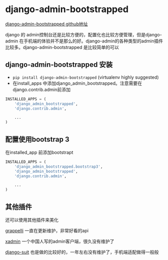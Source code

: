 # django-admin-bootstrapped

[django-admin-bootstrapped github地址](https://github.com/django-admin-bootstrapped/django-admin-bootstrapped)

django 的 admin控制台还是比较方便的，配置化也比较方便管理，但是django-admin 在手机端的体验并不是那么的好。django-admin的各种类型的admin插件比较多。django-admin-bootstrapped 是比较简单的可以

## django-admin-bootstrapped 安装

* `pip install django-admin-bootstrapped` \(virtualenv highly suggested\)
* 在install\_apps 中添加django\_admin\_bootstrapped。注意需要在django.contrib.admin前添加

```python
INSTALLED_APPS = (
    'django_admin_bootstrapped',
    'django.contrib.admin',

    ...
)
```

## 配置使用bootstrap 3

在installed\_app 前添加bootstrapt

```python
INSTALLED_APPS = (
    'django_admin_bootstrapped.bootstrap3',
    'django_admin_bootstrapped',
    'django.contrib.admin',

    ...
)
```

## 其他插件

还可以使用其他插件来美化

[grappelli](https://github.com/sehmaschine/django-grappelli) 一直在更新维护，非常好看的api

[xadmin](https://github.com/sshwsfc/xadmin) 一个中国人写的admin客户端，很久没有维护了

[django-suit](https://github.com/darklow/django-suit/tree/v2) 也是做的比较好的，一年左右没有维护了，手机端适配做得一般般

